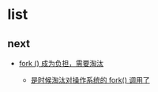 # list
## next
- [fork () 成为负担，需要淘汰](https://www.oschina.net/news/105857/a-fork-in-the-road)

	- [是时候淘汰对操作系统的 fork() 调用了](https://www.infoq.cn/article/bygiwi-fxhtnvsoheunw)